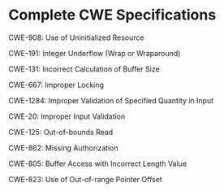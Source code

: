 

# Complete CWE Specifications

CWE-908: Use of Uninitialized Resource

CWE-191: Integer Underflow (Wrap or Wraparound)

CWE-131: Incorrect Calculation of Buffer Size

CWE-667: Improper Locking

CWE-1284: Improper Validation of Specified Quantity in Input

CWE-20: Improper Input Validation

CWE-125: Out-of-bounds Read

CWE-862: Missing Authorization

CWE-805: Buffer Access with Incorrect Length Value

CWE-823: Use of Out-of-range Pointer Offset
